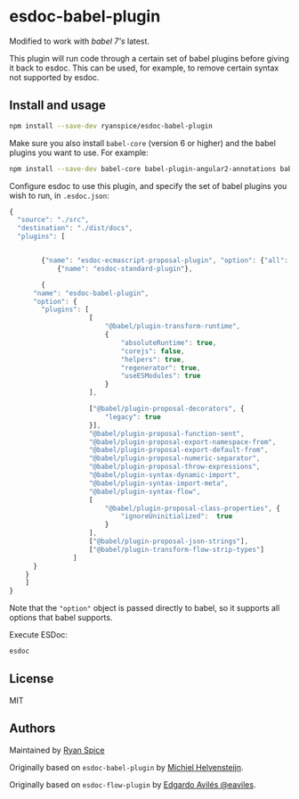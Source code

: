 # esdoc-babel-plugin

Modified to work with *babel 7's* latest.

This plugin will run code through a certain set of babel plugins before giving it back to esdoc.
This can be used, for example, to remove certain syntax not supported by esdoc.

## Install and usage

```sh
npm install --save-dev ryanspice/esdoc-babel-plugin
```

Make sure you also install `babel-core` (version 6 or higher) and
the babel plugins you want to use. For example:

```sh
npm install --save-dev babel-core babel-plugin-angular2-annotations babel-plugin-transform-decorators-legacy babel-plugin-transform-flow-strip-types
```

Configure esdoc to use this plugin, and specify the set of babel plugins you wish to run,
in `.esdoc.json`:

```javascript
{
  "source": "./src",
  "destination": "./dist/docs",
  "plugins": [


		{"name": "esdoc-ecmascript-proposal-plugin", "option": {"all": true}},
			{"name": "esdoc-standard-plugin"},

		{
      "name": "esdoc-babel-plugin",
      "option": {
        "plugins": [
					[
						"@babel/plugin-transform-runtime",
						{
							"absoluteRuntime": true,
							"corejs": false,
							"helpers": true,
							"regenerator": true,
							"useESModules": true
						}
					],

					["@babel/plugin-proposal-decorators", {
						"legacy": true
					}],
					"@babel/plugin-proposal-function-sent",
					"@babel/plugin-proposal-export-namespace-from",
					"@babel/plugin-proposal-export-default-from",
					"@babel/plugin-proposal-numeric-separator",
					"@babel/plugin-proposal-throw-expressions",
					"@babel/plugin-syntax-dynamic-import",
					"@babel/plugin-syntax-import-meta",
					"@babel/plugin-syntax-flow",
					[
						"@babel/plugin-proposal-class-properties", {
							"ignoreUninitialized":	true
						}
					],
					["@babel/plugin-proposal-json-strings"],
					["@babel/plugin-transform-flow-strip-types"]
				]
      }
    }
	]
}

```

Note that the `"option"` object is passed directly to babel, so it supports all options
that babel supports.

Execute ESDoc:

```sh
esdoc
```

## License

MIT

## Authors

Maintained by [Ryan Spice](https://ryanspice.com/)

Originally based on `esdoc-babel-plugin` by [Michiel Helvensteijn](http://www.mhelvens.net).

Originally based on `esdoc-flow-plugin` by [Edgardo Avilés @eaviles](https://twitter.com/eaviles).
